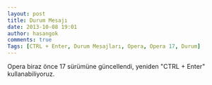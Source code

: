 ```yaml
---
layout: post
title: Durum Mesajı
date: 2013-10-08 19:01
author: hasangok
comments: true
Tags: [CTRL + Enter, Durum Mesajları, Opera, Opera 17, Durum]
---
```

Opera biraz önce 17 sürümüne güncellendi, yeniden "CTRL + Enter" kullanabiliyoruz.
